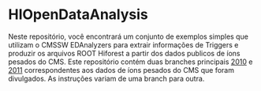 # HIOpenDataAnalysis

Neste repositório, você encontrará um conjunto de exemplos simples que utilizam o CMSSW EDAnalyzers para extrair informações de Triggers e produzir os arquivos ROOT Hiforest a partir dos dados publicos de íons pesados do CMS. Este repositório contém duas branches principais [2010](https://github.com/thiagorangel45/HIOpenDataAnalysis/tree/2010) e [2011](https://github.com/thiagorangel45/HIOpenDataAnalysis/tree/2011) correspondentes aos dados de íons pesados do CMS que foram divulgados. As instruções variam de uma branch para outra.
